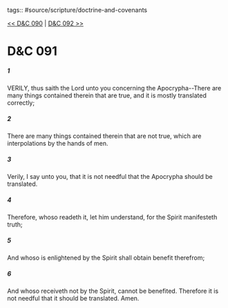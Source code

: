 tags:: #source/scripture/doctrine-and-covenants

[<< D&C 090](doctrine-and-covenants/D&C_090.md) | [D&C 092 >>](doctrine-and-covenants/D&C_092.md)

# D&C 091

##### 1

VERILY, thus saith the Lord unto you concerning the Apocrypha--There are many things contained therein that are true, and it is mostly translated correctly;

##### 2

There are many things contained therein that are not true, which are interpolations by the hands of men.

##### 3

Verily, I say unto you, that it is not needful that the Apocrypha should be translated.

##### 4

Therefore, whoso readeth it, let him understand, for the Spirit manifesteth truth;

##### 5

And whoso is enlightened by the Spirit shall obtain benefit therefrom;

##### 6

And whoso receiveth not by the Spirit, cannot be benefited. Therefore it is not needful that it should be translated. Amen.
